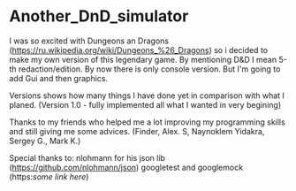 # Another_DnD_simulator
I was so excited with Dungeons an Dragons (https://ru.wikipedia.org/wiki/Dungeons_%26_Dragons) so i decided to make my own version of this legendary game. By mentioning D&D I mean 5-th redaction/edition.
By now there is only console version. But I'm going to add Gui and then graphics.

Versions shows how many things I have done yet in comparison with what I planed.
(Version 1.0 - fully implemented all what I wanted in very begining)

Thanks to my friends who helped me a lot improving my programming skills and still giving me some advices.
(Finder, Alex. S, Naynoklem Yidakra, Sergey G., Mark K.)

Special thanks to:
  nlohmann for his json lib (https://github.com/nlohmann/json)
  googletest and googlemock (https:*some link here*)
